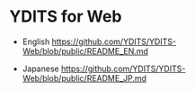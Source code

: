
# YDITS for Web

- English
https://github.com/YDITS/YDITS-Web/blob/public/README_EN.md

- Japanese
https://github.com/YDITS/YDITS-Web/blob/public/README_JP.md

